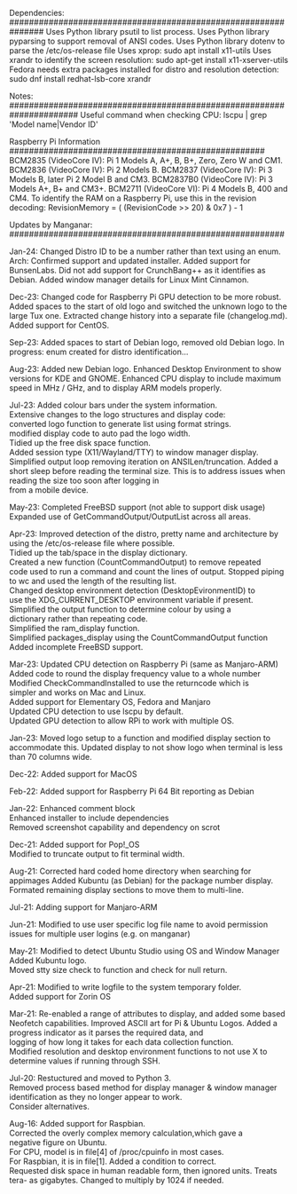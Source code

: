 Dependencies: ###############################################################
Uses Python library psutil to list process.
Uses Python library pyparsing to support removal of ANSI codes.
Uses Python library dotenv to parse the /etc/os-release file
Uses xprop:
  sudo apt install x11-utils
Uses xrandr to identify the screen resolution:
  sudo apt-get install x11-xserver-utils
Fedora needs extra packages installed for distro and resolution detection:
  sudo dnf install redhat-lsb-core xrandr

Notes: ######################################################################
Useful command when checking CPU: lscpu | grep 'Model name\|Vendor ID'

Raspberry Pi Information ####################################################
BCM2835   (VideoCore IV): Pi 1 Models A, A+, B, B+, Zero, Zero W and CM1.
BCM2836   (VideoCore IV): Pi 2 Models B.
BCM2837   (VideoCore IV): Pi 3 Models B, later Pi 2 Model B and CM3.
BCM2837B0 (VideoCore IV): Pi 3 Models A+, B+ and CM3+.
BCM2711   (VideoCore VI): Pi 4 Models B, 400 and CM4.
To identify the RAM on a Raspberry Pi, use this in the revision decoding:
  RevisionMemory = ( (RevisionCode >> 20) & 0x7 ) - 1

Updates by Manganar: ########################################################

Jan-24:   Changed Distro ID to be a number rather than text using an enum.
          Arch: Confirmed support and updated installer.
          Added support for BunsenLabs.
          Did not add support for CrunchBang++ as it identifies as Debian.
          Added window manager details for Linux Mint Cinnamon.

Dec-23:   Changed code for Raspberry Pi GPU detection to be more robust.
          Added spaces to the start of old logo and switched the unknown
          logo to the large Tux one.
          Extracted change history into a separate file (changelog.md).
          Added support for CentOS.

Sep-23:   Added spaces to start of Debian logo, removed old Debian logo.
          In progress: enum created for distro identification...

Aug-23:   Added new Debian logo.
          Enhanced Desktop Environment to show versions for KDE and GNOME.
          Enhanced CPU display to include maximum speed in MHz / GHz, and
          to display ARM models properly.

Jul-23:   Added colour bars under the system information.                  
          Extensive changes to the logo structures and display code:       
          converted logo function to generate list using format strings.   
          modified display code to auto pad the logo width.                
          Tidied up the free disk space function.                          
          Added session type (X11/Wayland/TTY) to window manager display.  
          Simplified output loop removing iteration on ANSILen/truncation. 
          Added a short sleep before reading the terminal size. This is to 
          address issues when reading the size too soon after logging in   
          from a mobile device.                                            

May-23:   Completed FreeBSD support (not able to support disk usage)       
          Expanded use of GetCommandOutput/OutputList across all areas.               

Apr-23:   Improved detection of the distro, pretty name and architecture by
          using the /etc/os-release file where possible.                   
          Tidied up the tab/space in the display dictionary.               
          Created a new function (CountCommandOutput) to remove repeated   
          code used to run a command and count the lines of output. Stopped
          piping to wc and used the length of the resulting list.          
          Changed desktop environment detection (DesktopEvironmentID) to   
          use the XDG_CURRENT_DESKTOP environment variable if present.     
          Simplified the output function to determine colour by using a    
          dictionary rather than repeating code.                           
          Simplified the ram_display function.                             
          Simplified packages_display using the CountCommandOutput function
          Added incomplete FreeBSD support.                                

Mar-23:   Updated CPU detection on Raspberry Pi (same as Manjaro-ARM)      
          Added code to round the display frequency value to a whole number
          Modified CheckCommandInstalled to use the returncode which is    
          simpler and works on Mac and Linux.                              
          Added support for Elementary OS, Fedora and Manjaro              
          Updated CPU detection to use lscpu by default.                   
          Updated GPU detection to allow RPi to work with multiple OS.     

Jan-23:   Moved logo setup to a function and modified display section to   
          accommodate this. Updated display to not show logo when terminal 
          is less than 70 columns wide.                                    

Dec-22:   Added support for MacOS                                          

Feb-22:   Added support for Raspberry Pi 64 Bit reporting as Debian        

Jan-22:   Enhanced comment block                                           
          Enhanced installer to include dependencies                       
          Removed screenshot capability and dependency on scrot            

Dec-21:   Added support for Pop!_OS                                        
          Modified to truncate output to fit terminal width.               

Aug-21:   Corrected hard coded home directory when searching for appimages 
          Added Kubuntu (as Debian) for the package number display.        
          Formated remaining display sections to move them to multi-line.  

Jul-21:   Adding support for Manjaro-ARM                                   

Jun-21:   Modified to use user specific log file name to avoid permission  
          issues for multiple user logins (e.g. on manganar)               

May-21:   Modified to detect Ubuntu Studio using OS and Window Manager     
          Added Kubuntu logo.                                              
          Moved stty size check to function and check for null return.     

Apr-21:   Modified to write logfile to the system temporary folder.        
          Added support for Zorin OS                                       

Mar-21:   Re-enabled a range of attributes to display, and added some based
          Neofetch capabilities. Improved ASCII art for Pi & Ubuntu Logos. 
          Added a progress indicator as it parses the required data, and   
          logging of how long it takes for each data collection function.  
          Modified resolution and desktop environment functions to not use 
          X to determine values if running through SSH.                    

Jul-20:   Restuctured and moved to Python 3.                               
          Removed process based method for display manager & window manager
          identification as they no longer appear to work.                 
          Consider alternatives.                                           

Aug-16:   Added support for Raspbian.                                      
          Corrected the overly complex memory calculation,which gave a     
          negative figure on Ubuntu.                                       
          For CPU, model is in file[4] of /proc/cpuinfo in most cases.     
          For Raspbian, it is in file[1]. Added a condition to correct.    
          Requested disk space in human readable form, then ignored units. 
          Treats tera- as gigabytes. Changed to multiply by 1024 if needed.
